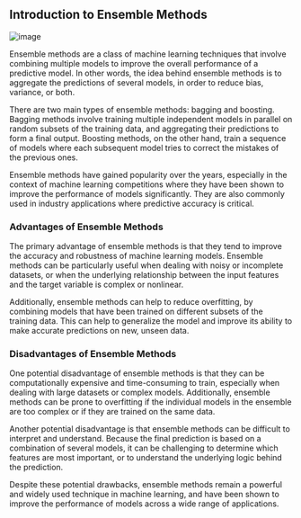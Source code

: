 ## Introduction to Ensemble Methods
![image](https://github.com/fatihilhan42/Data_Science_Journey/assets/63750425/efaf9519-ed54-476e-839e-c3e532a57da7)

Ensemble methods are a class of machine learning techniques that involve combining multiple models to improve the overall performance of a predictive model. In other words, the idea behind ensemble methods is to aggregate the predictions of several models, in order to reduce bias, variance, or both.

There are two main types of ensemble methods: bagging and boosting. Bagging methods involve training multiple independent models in parallel on random subsets of the training data, and aggregating their predictions to form a final output. Boosting methods, on the other hand, train a sequence of models where each subsequent model tries to correct the mistakes of the previous ones.

Ensemble methods have gained popularity over the years, especially in the context of machine learning competitions where they have been shown to improve the performance of models significantly. They are also commonly used in industry applications where predictive accuracy is critical.

### Advantages of Ensemble Methods
The primary advantage of ensemble methods is that they tend to improve the accuracy and robustness of machine learning models. Ensemble methods can be particularly useful when dealing with noisy or incomplete datasets, or when the underlying relationship between the input features and the target variable is complex or nonlinear.

Additionally, ensemble methods can help to reduce overfitting, by combining models that have been trained on different subsets of the training data. This can help to generalize the model and improve its ability to make accurate predictions on new, unseen data.

### Disadvantages of Ensemble Methods
One potential disadvantage of ensemble methods is that they can be computationally expensive and time-consuming to train, especially when dealing with large datasets or complex models. Additionally, ensemble methods can be prone to overfitting if the individual models in the ensemble are too complex or if they are trained on the same data.

Another potential disadvantage is that ensemble methods can be difficult to interpret and understand. Because the final prediction is based on a combination of several models, it can be challenging to determine which features are most important, or to understand the underlying logic behind the prediction.

Despite these potential drawbacks, ensemble methods remain a powerful and widely used technique in machine learning, and have been shown to improve the performance of models across a wide range of applications.
